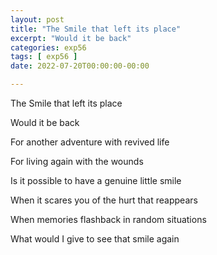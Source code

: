 ```yaml
---
layout: post
title: "The Smile that left its place"
excerpt: "Would it be back"
categories: exp56
tags: [ exp56 ]
date: 2022-07-20T00:00:00-00:00

---
```


The Smile that left its place

Would it be back

For another adventure with revived life

For living again with the wounds

Is it possible to have a genuine little smile

When it scares you of the hurt that reappears 

When memories flashback in random situations

What would I give to see that smile again

